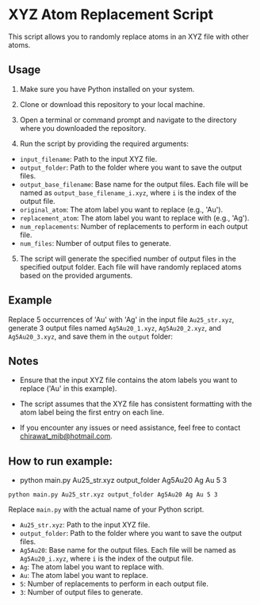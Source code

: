 # XYZ Atom Replacement Script

This script allows you to randomly replace atoms in an XYZ file with other atoms.

## Usage

1. Make sure you have Python installed on your system.

2. Clone or download this repository to your local machine.

3. Open a terminal or command prompt and navigate to the directory where you downloaded the repository.

4. Run the script by providing the required arguments:


- `input_filename`: Path to the input XYZ file.
- `output_folder`: Path to the folder where you want to save the output files.
- `output_base_filename`: Base name for the output files. Each file will be named as `output_base_filename_i.xyz`, where `i` is the index of the output file.
- `original_atom`: The atom label you want to replace (e.g., 'Au').
- `replacement_atom`: The atom label you want to replace with (e.g., 'Ag').
- `num_replacements`: Number of replacements to perform in each output file.
- `num_files`: Number of output files to generate.

5. The script will generate the specified number of output files in the specified output folder. Each file will have randomly replaced atoms based on the provided arguments.

## Example

Replace 5 occurrences of 'Au' with 'Ag' in the input file `Au25_str.xyz`, generate 3 output files named `Ag5Au20_1.xyz`, `Ag5Au20_2.xyz`, and `Ag5Au20_3.xyz`, and save them in the `output` folder:


## Notes

- Ensure that the input XYZ file contains the atom labels you want to replace ('Au' in this example).

- The script assumes that the XYZ file has consistent formatting with the atom label being the first entry on each line.

- If you encounter any issues or need assistance, feel free to contact [chirawat_mib@hotmail.com](mailto:chirawat_mib@hotmail.com).


## How to run example:

- python main.py Au25_str.xyz output_folder Ag5Au20 Ag Au 5 3

```
python main.py Au25_str.xyz output_folder Ag5Au20 Ag Au 5 3
```

Replace `main.py` with the actual name of your Python script.
- `Au25_str.xyz`: Path to the input XYZ file.
- `output_folder`: Path to the folder where you want to save the output files.
- `Ag5Au20`: Base name for the output files. Each file will be named as `Ag5Au20_i.xyz`, where `i` is the index of the output file.
- `Ag`: The atom label you want to replace with.
- `Au`: The atom label you want to replace.
- `5`: Number of replacements to perform in each output file.
- `3`: Number of output files to generate.



